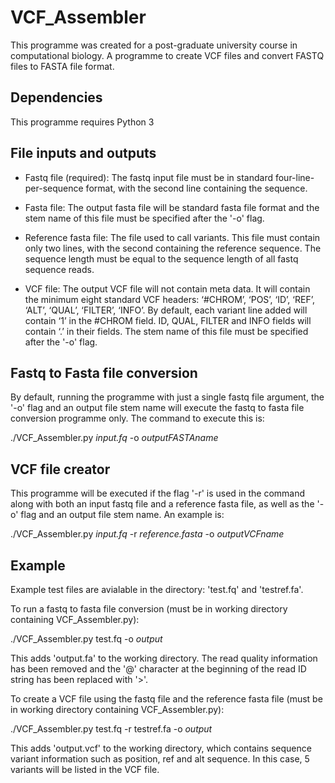 # VCF_Assembler
This programme was created for a post-graduate university course in computational biology.
A programme to create VCF files and convert FASTQ files to FASTA file format.


## Dependencies
This programme requires Python 3


## File inputs and outputs

* Fastq file (required): The fastq input file must be in standard four-line-per-sequence format, with the second line containing the sequence.


* Fasta file: The output fasta file will be standard fasta file format and the stem name of this file must be specified after the '-o' flag.


* Reference fasta file: The file used to call variants. This file must contain only two lines, with the second containing the reference sequence. The sequence length must be equal to the sequence length of all fastq sequence reads.


* VCF file: The output VCF file will not contain meta data. It will contain the minimum eight standard VCF headers: ‘#CHROM’, ‘POS’, ‘ID’, ‘REF’, ‘ALT’, ‘QUAL’, ‘FILTER’, ‘INFO’. By default, each variant line added will contain ‘1’ in the #CHROM field. ID, QUAL, FILTER and INFO fields will contain ‘.’ in their fields. The stem name of this file must be specified after the '-o' flag.


## Fastq to Fasta file conversion
By default, running the programme with just a single fastq file argument, the '-o' flag and an output file stem name will execute the fastq to fasta file conversion programme only. The command to execute this is:

   ./VCF_Assembler.py *input.fq* -o *outputFASTAname*

## VCF file creator
This programme will  be executed if the flag '-r' is used in the command along with both an input fastq file and a reference fasta file, as well as the '-o' flag and an output file stem name. An example is:
	
   ./VCF_Assembler.py *input.fq* -r *reference.fasta* -o *outputVCFname*
   
## Example
Example test files are avialable in the directory: 'test.fq' and 'testref.fa'.

To run a fastq to fasta file conversion (must be in working directory containing VCF_Assembler.py):

   ./VCF_Assembler.py test.fq -o *output*

This adds 'output.fa' to the working directory. The read quality information has been removed and the '@' character at the beginning of the read ID string has been replaced with '>'.

To create a VCF file using the fastq file and the reference fasta file (must be in working directory containing VCF_Assembler.py):

   ./VCF_Assembler.py test.fq -r testref.fa -o *output*
     
This adds 'output.vcf' to the working directory, which contains sequence variant information such as position, ref and alt sequence. In this case, 5 variants will be listed in the VCF file.
